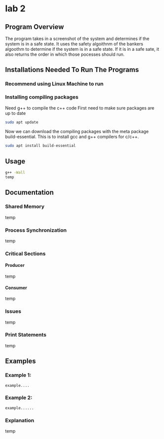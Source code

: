 # lab 2
## Program Overview
The program takes in a screenshot of the system and determines if the system is in a safe state. It uses the safety algoithnm of the bankers algoothm to determine if the system is in a safe state. If it is in a safe sate, it also returns the order in which those pocesses should run.
## Installations Needed To Run The Programs
### Recommend using Linux Machine to run  
### Installing compiling packages
Need g++ to compile the c++ code
First need to make sure packages are up to date
```bash
sudo apt update
```
Now we can download the compiling packages with the meta package build-essential. This is to install gcc and g++ compilers for c/c++.
```bash
sudo apt install build-essential
```

## Usage
```bash
g++ -Wall
temp
```
## Documentation
### Shared Memory
temp
### Process Synchronization 
temp 
### Critical Sections
#### Producer
temp
#### Consumer	
temp
### Issues
temp
### Print Statements
temp
## Examples
### Example 1:
```code
example....
```
### Example 2:
```code
example......
```
### Explanation
temp
